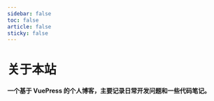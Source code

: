 ```yaml
---
sidebar: false
toc: false
article: false
sticky: false
---
```


# 关于本站
#### 一个基于 VuePress 的个人博客，主要记录日常开发问题和一些代码笔记。